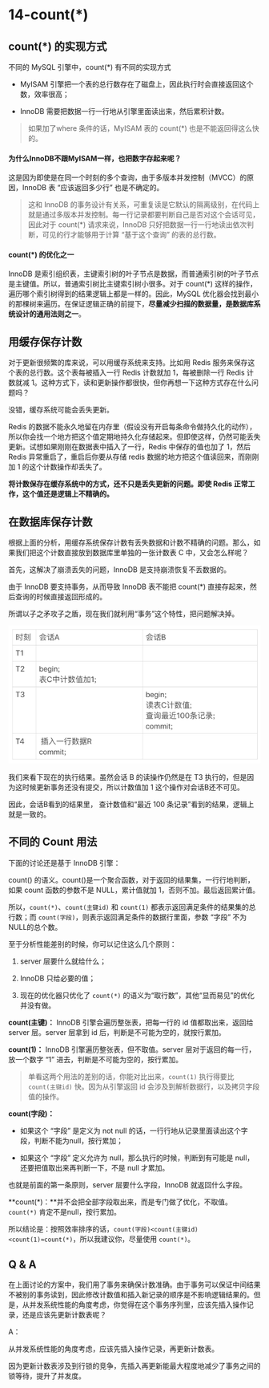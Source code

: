 # 14-count(*) 



## count(*) 的实现方式

不同的 MySQL 引擎中，count(*) 有不同的实现方式

- MyISAM 引擎把一个表的总行数存在了磁盘上，因此执行时会直接返回这个数，效率很高；

- InnoDB 需要把数据一行一行地从引擎里面读出来，然后累积计数。


> 如果加了where 条件的话，MyISAM 表的 count(*) 也是不能返回得这么快的。

#### 为什么InnoDB不跟MyISAM一样，也把数字存起来呢？

这是因为即使是在同一个时刻的多个查询，由于多版本并发控制（MVCC）的原因，InnoDB 表 “应该返回多少行” 也是不确定的。

> 这和 InnoDB 的事务设计有关系，可重复读是它默认的隔离级别，在代码上就是通过多版本并发控制。每一行记录都要判断自己是否对这个会话可见，因此对于 count(*) 请求来说，InnoDB 只好把数据一行一行地读出依次判断，可见的行才能够用于计算 “基于这个查询” 的表的总行数。


#### count(*) 的优化之一

InnoDB 是索引组织表，主键索引树的叶子节点是数据，而普通索引树的叶子节点是主键值。所以，普通索引树比主键索引树小很多。对于 count(*) 这样的操作，遍历哪个索引树得到的结果逻辑上都是一样的。因此，MySQL 优化器会找到最小的那棵树来遍历。在保证逻辑正确的前提下，**尽量减少扫描的数据量，是数据库系统设计的通用法则之一**。


## 用缓存保存计数

对于更新很频繁的库来说，可以用缓存系统来支持。比如用 Redis 服务来保存这个表的总行数。这个表每被插入一行 Redis 计数就加 1，每被删除一行 Redis 计数就减 1。这种方式下，读和更新操作都很快，但你再想一下这种方式存在什么问题吗？

没错，缓存系统可能会丢失更新。

Redis 的数据不能永久地留在内存里（假设没有开启每条命令做持久化的动作），所以你会找一个地方把这个值定期地持久化存储起来。但即使这样，仍然可能丢失更新。试想如果刚刚在数据表中插入了一行，Redis 中保存的值也加了 1，然后 Redis 异常重启了，重启后你要从存储 redis 数据的地方把这个值读回来，而刚刚加 1 的这个计数操作却丢失了。

**将计数保存在缓存系统中的方式，还不只是丢失更新的问题。即使 Redis 正常工作，这个值还是逻辑上不精确的。**

## 在数据库保存计数

根据上面的分析，用缓存系统保存计数有丢失数据和计数不精确的问题。那么，如果我们把这个计数直接放到数据库里单独的一张计数表 C 中，又会怎么样呢？

首先，这解决了崩溃丢失的问题，InnoDB 是支持崩溃恢复不丢数据的。

由于 InnoDB 要支持事务，从而导致 InnoDB 表不能把 count(*) 直接存起来，然后查询的时候直接返回形成的。

所谓以子之矛攻子之盾，现在我们就利用“事务”这个特性，把问题解决掉。


![](./pictures/14_1.png)

我们来看下现在的执行结果。虽然会话 B 的读操作仍然是在 T3 执行的，但是因为这时候更新事务还没有提交，所以计数值加 1 这个操作对会话B还不可见。

因此，会话B看到的结果里， 查计数值和“最近 100 条记录”看到的结果，逻辑上就是一致的。


## 不同的 Count 用法

下面的讨论还是基于 InnoDB 引擎：

count() 的语义。count()是一个聚合函数，对于返回的结果集，一行行地判断，如果 count 函数的参数不是 NULL，累计值就加 1，否则不加。最后返回累计值。

所以，`count(*)`、`count(主键id)` 和 `count(1)` 都表示返回满足条件的结果集的总行数；而 `count(字段)`，则表示返回满足条件的数据行里面，参数 “字段” 不为NULL的总个数。

至于分析性能差别的时候，你可以记住这么几个原则：

1. server 层要什么就给什么；

2. InnoDB 只给必要的值；

3. 现在的优化器只优化了 `count(*)` 的语义为“取行数”，其他“显而易见”的优化并没有做。


**count(主键)：** InnoDB 引擎会遍历整张表，把每一行的 id 值都取出来，返回给 server 层。server 层拿到 id 后，判断是不可能为空的，就按行累加。

**count(1)：** InnoDB 引擎遍历整张表，但不取值。server 层对于返回的每一行，放一个数字 “1” 进去，判断是不可能为空的，按行累加。

> 单看这两个用法的差别的话，你能对比出来，`count(1)` 执行得要比 `count(主键id)` 快。因为从引擎返回 id 会涉及到解析数据行，以及拷贝字段值的操作。

**count(字段)：**

- 如果这个 “字段” 是定义为 not null 的话，一行行地从记录里面读出这个字段，判断不能为null，按行累加；

- 如果这个 “字段” 定义允许为 null，那么执行的时候，判断到有可能是 null，还要把值取出来再判断一下，不是 null 才累加。

也就是前面的第一条原则，server 层要什么字段，InnoDB 就返回什么字段。


**count(\*)：**并不会把全部字段取出来，而是专门做了优化，不取值。`count(*)` 肯定不是null，按行累加。


所以结论是：按照效率排序的话，`count(字段)<count(主键id)<count(1)≈count(*)`，所以我建议你，尽量使用 `count(*)`。


## Q & A

在上面讨论的方案中，我们用了事务来确保计数准确。由于事务可以保证中间结果不被别的事务读到，因此修改计数值和插入新记录的顺序是不影响逻辑结果的。但是，从并发系统性能的角度考虑，你觉得在这个事务序列里，应该先插入操作记录，还是应该先更新计数表呢？

A：

从并发系统性能的角度考虑，应该先插入操作记录，再更新计数表。

因为更新计数表涉及到行锁的竞争，先插入再更新能最大程度地减少了事务之间的锁等待，提升了并发度。


